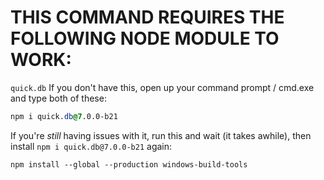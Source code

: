 # THIS COMMAND REQUIRES THE FOLLOWING NODE MODULE TO WORK:
`quick.db` If you don't have this, open up your command prompt / cmd.exe and type both of these:
```css
npm i quick.db@7.0.0-b21
```
If you're *still* having issues with it, run this and wait (it takes awhile), then install `npm i quick.db@7.0.0-b21` again:
```css
npm install --global --production windows-build-tools
```
